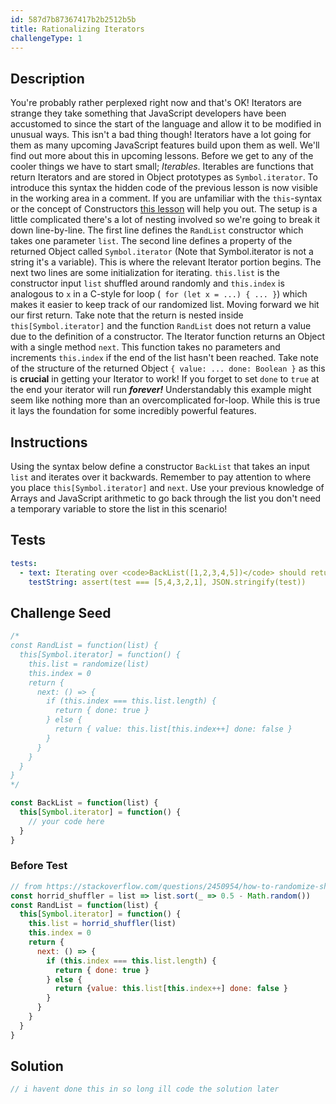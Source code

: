 ```yaml
---
id: 587d7b87367417b2b2512b5b
title: Rationalizing Iterators
challengeType: 1
---
```


## Description
<section id='description'>
You're probably rather perplexed right now and that's OK! Iterators are strange they take something that JavaScript developers have been accustomed to since the start of the language and allow it to be modified in unusual ways. This isn't a bad thing though! Iterators have a lot going for them as many upcoming JavaScript features build upon them as well. We'll find out more about this in upcoming lessons.
Before we get to any of the cooler things we have to start small; <i>Iterables</i>. Iterables are functions that return Iterators and are stored in Object prototypes as <code>Symbol.iterator</code>. To introduce this syntax the hidden code of the previous lesson is now visible in the working area in a comment. If you are unfamiliar with the <code>this</code>-syntax or the concept of Constructors <a href='https://learn.freecodecamp.org/javascript-algorithms-and-data-structures/object-oriented-programming/define-a-constructor-function'>this lesson</a> will help you out.
The setup is a little complicated there's a lot of nesting involved so we're going to break it down line-by-line.
The first line defines the <code>RandList</code> constructor which takes one parameter <code>list</code>. The second line defines a property of the returned Object called <code>Symbol.iterator</code> (Note that Symbol.iterator is not a string it's a variable). This is where the relevant Iterator portion begins.
The next two lines are some initialization for iterating. <code>this.list</code> is the constructor input <code>list</code> shuffled around randomly and <code>this.index</code> is analogous to <code>x</code> in a C-style for loop (<code> for (let x = ...) { ... }</code>) which makes it easier to keep track of our randomized list.
Moving forward we hit our first return. Take note that the return is nested inside <code>this[Symbol.iterator]</code> and the function <code>RandList</code> does not return a value due to the definition of a constructor. The Iterator function returns an Object with a single method <code>next</code>. This function takes no parameters and increments <code>this.index</code> if the end of the list hasn't been reached. Take note of the structure of the returned Object <code>{ value: ... done: Boolean }</code> as this is <strong>crucial</strong> in getting your Iterator to work! If you forget to set <code>done</code> to <code>true</code> at the end your iterator will run <strong><i>forever!</i></strong>
Understandably this example might seem like nothing more than an overcomplicated for-loop. While this is true it lays the foundation for some incredibly powerful features.

</section>

## Instructions
<section id='instructions'>
Using the syntax below define a constructor <code>BackList</code> that takes an input <code>list</code> and iterates over it backwards. Remember to pay attention to where you place <code>this[Symbol.iterator]</code> and <code>next</code>. Use your previous knowledge of Arrays and JavaScript arithmetic to go back through the list you don't need a temporary variable to store the list in this scenario!
</section>

## Tests
<section id='tests'>

```yml
tests:
  - text: Iterating over <code>BackList([1,2,3,4,5])</code> should return <code>[5,4,3,2,1]<code>.
    testString: assert(test === [5,4,3,2,1], JSON.stringify(test))
```

</section>

## Challenge Seed
<section id='challengeSeed'>

<div id='js-seed'>

```js
/*
const RandList = function(list) {
  this[Symbol.iterator] = function() {
    this.list = randomize(list)
    this.index = 0
    return {
      next: () => {
        if (this.index === this.list.length) {
          return { done: true }
        } else {
          return { value: this.list[this.index++] done: false }
        }
      }
    }
  }
}
*/

const BackList = function(list) {
  this[Symbol.iterator] = function() {
    // your code here
  }
}
```

</div>

### Before Test
<div id="js-setup">

```js
// from https://stackoverflow.com/questions/2450954/how-to-randomize-shuffle-a-javascript-array
const horrid_shuffler = list => list.sort(_ => 0.5 - Math.random())
const RandList = function(list) {
  this[Symbol.iterator] = function() {
    this.list = horrid_shuffler(list)
    this.index = 0
    return {
      next: () => {
        if (this.index === this.list.length) {
          return { done: true }
        } else {
          return {value: this.list[this.index++] done: false }
        }
      }
    }
  }
}
```
</div>

</section>

## Solution
<section id='solution'>

```js
// i havent done this in so long ill code the solution later
```
</section>
